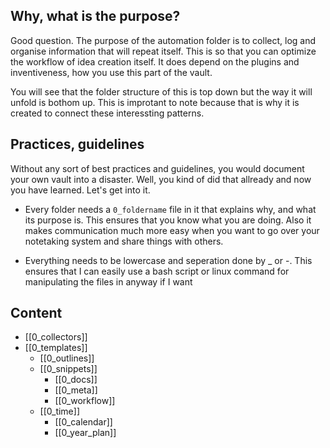 ## Why, what is the purpose?
Good question. The purpose of the automation folder is to collect, log and organise information that will repeat itself. This is so that you can optimize the workflow of idea creation itself. It does depend on the plugins and inventiveness, how you use this part of the vault. 

You will see that the folder structure of this is top down but the way it will unfold is bothom up. This is improtant to note because that is why it is created to connect these interessting patterns.

## Practices, guidelines
Without any sort of best practices and guidelines, you would document your own vault into a disaster. Well, you kind of did that allready and now you have learned. Let's get into it.

- Every folder needs a `0_foldername` file in it that explains why, and what its purpose is. This ensures that you know what you are doing. Also it makes communication much more easy when you want to go over your notetaking system and share things with others.

- Everything needs to be lowercase and seperation done by _ or -. This ensures that I can easily use a bash script or linux command for manipulating the files in anyway if I want

## Content
- [[0_collectors]]
- [[0_templates]]
	- [[0_outlines]]
	- [[0_snippets]]
		- [[0_docs]]
		- [[0_meta]]
		- [[0_workflow]]
	- [[0_time]]
		- [[0_calendar]]
		- [[0_year_plan]]